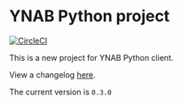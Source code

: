 # YNAB Python project
[![CircleCI](https://circleci.com/gh/GNewbury1/ynab-client/tree/feature%2F0.3.0.svg?style=svg)](https://circleci.com/gh/GNewbury1/ynab-client/tree/feature%2F0.3.0)

This is a new project for YNAB Python client.

View a changelog [here](CHANGELOG.md).

The current version is `0.3.0`
